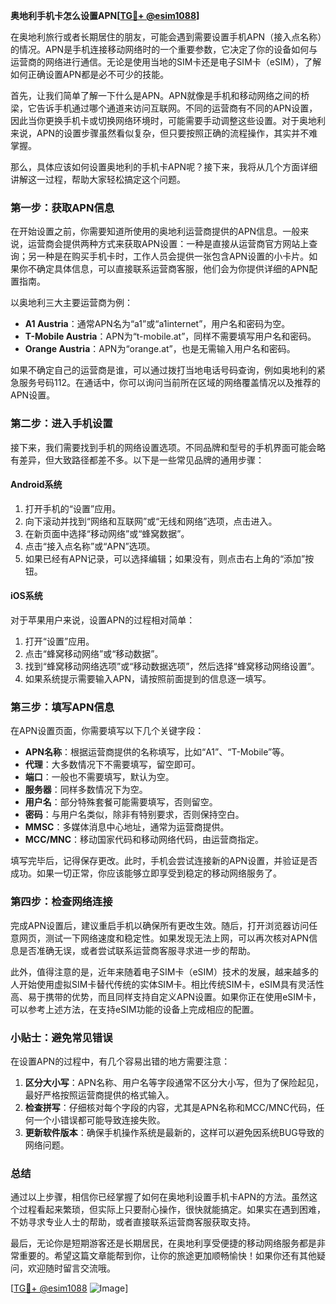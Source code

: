 **奥地利手机卡怎么设置APN[[TG💪+ @esim1088](https://t.me/s/esim1088)]**

在奥地利旅行或者长期居住的朋友，可能会遇到需要设置手机APN（接入点名称）的情况。APN是手机连接移动网络时的一个重要参数，它决定了你的设备如何与运营商的网络进行通信。无论是使用当地的SIM卡还是电子SIM卡（eSIM），了解如何正确设置APN都是必不可少的技能。

首先，让我们简单了解一下什么是APN。APN就像是手机和移动网络之间的桥梁，它告诉手机通过哪个通道来访问互联网。不同的运营商有不同的APN设置，因此当你更换手机卡或切换网络环境时，可能需要手动调整这些设置。对于奥地利来说，APN的设置步骤虽然看似复杂，但只要按照正确的流程操作，其实并不难掌握。

那么，具体应该如何设置奥地利的手机卡APN呢？接下来，我将从几个方面详细讲解这一过程，帮助大家轻松搞定这个问题。

### **第一步：获取APN信息**
在开始设置之前，你需要知道所使用的奥地利运营商提供的APN信息。一般来说，运营商会提供两种方式来获取APN设置：一种是直接从运营商官方网站上查询；另一种是在购买手机卡时，工作人员会提供一张包含APN设置的小卡片。如果你不确定具体信息，可以直接联系运营商客服，他们会为你提供详细的APN配置指南。

以奥地利三大主要运营商为例：
- **A1 Austria**：通常APN名为“a1”或“a1internet”，用户名和密码为空。
- **T-Mobile Austria**：APN为“t-mobile.at”，同样不需要填写用户名和密码。
- **Orange Austria**：APN为“orange.at”，也是无需输入用户名和密码。

如果不确定自己的运营商是谁，可以通过拨打当地电话号码查询，例如奥地利的紧急服务号码112。在通话中，你可以询问当前所在区域的网络覆盖情况以及推荐的APN设置。

### **第二步：进入手机设置**
接下来，我们需要找到手机的网络设置选项。不同品牌和型号的手机界面可能会略有差异，但大致路径都差不多。以下是一些常见品牌的通用步骤：

#### **Android系统**
1. 打开手机的“设置”应用。
2. 向下滚动并找到“网络和互联网”或“无线和网络”选项，点击进入。
3. 在新页面中选择“移动网络”或“蜂窝数据”。
4. 点击“接入点名称”或“APN”选项。
5. 如果已经有APN记录，可以选择编辑；如果没有，则点击右上角的“添加”按钮。

#### **iOS系统**
对于苹果用户来说，设置APN的过程相对简单：
1. 打开“设置”应用。
2. 点击“蜂窝移动网络”或“移动数据”。
3. 找到“蜂窝移动网络选项”或“移动数据选项”，然后选择“蜂窝移动网络设置”。
4. 如果系统提示需要输入APN，请按照前面提到的信息逐一填写。

### **第三步：填写APN信息**
在APN设置页面，你需要填写以下几个关键字段：
- **APN名称**：根据运营商提供的名称填写，比如“A1”、“T-Mobile”等。
- **代理**：大多数情况下不需要填写，留空即可。
- **端口**：一般也不需要填写，默认为空。
- **服务器**：同样多数情况下为空。
- **用户名**：部分特殊套餐可能需要填写，否则留空。
- **密码**：与用户名类似，除非有特别要求，否则保持空白。
- **MMSC**：多媒体消息中心地址，通常为运营商提供。
- **MCC/MNC**：移动国家代码和移动网络代码，由运营商指定。

填写完毕后，记得保存更改。此时，手机会尝试连接新的APN设置，并验证是否成功。如果一切正常，你应该能够立即享受到稳定的移动网络服务了。

### **第四步：检查网络连接**
完成APN设置后，建议重启手机以确保所有更改生效。随后，打开浏览器访问任意网页，测试一下网络速度和稳定性。如果发现无法上网，可以再次核对APN信息是否准确无误，或者尝试联系运营商客服寻求进一步的帮助。

此外，值得注意的是，近年来随着电子SIM卡（eSIM）技术的发展，越来越多的人开始使用虚拟SIM卡替代传统的实体SIM卡。相比传统SIM卡，eSIM具有灵活性高、易于携带的优势，而且同样支持自定义APN设置。如果你正在使用eSIM卡，可以参考上述方法，在支持eSIM功能的设备上完成相应的配置。

### **小贴士：避免常见错误**
在设置APN的过程中，有几个容易出错的地方需要注意：
1. **区分大小写**：APN名称、用户名等字段通常不区分大小写，但为了保险起见，最好严格按照运营商提供的格式输入。
2. **检查拼写**：仔细核对每个字段的内容，尤其是APN名称和MCC/MNC代码，任何一个小错误都可能导致连接失败。
3. **更新软件版本**：确保手机操作系统是最新的，这样可以避免因系统BUG导致的网络问题。

### **总结**
通过以上步骤，相信你已经掌握了如何在奥地利设置手机卡APN的方法。虽然这个过程看起来繁琐，但实际上只要耐心操作，很快就能搞定。如果实在遇到困难，不妨寻求专业人士的帮助，或者直接联系运营商客服获取支持。

最后，无论你是短期游客还是长期居民，在奥地利享受便捷的移动网络服务都是非常重要的。希望这篇文章能帮到你，让你的旅途更加顺畅愉快！如果你还有其他疑问，欢迎随时留言交流哦。

[[TG💪+ @esim1088](https://t.me/s/esim1088) ![Image](https://i.postimg.cc/4NQfJmqS/Snipaste-2025-05-13-00-14-12.png)]